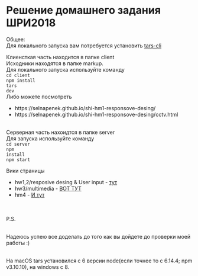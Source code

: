 # Решение домашнего задания ШРИ2018

Общее:<br>
Для локального запуска вам потребуется установить <a href="https://github.com/tars/tars-cli">tars-cli</a>  

Клиенсткая часть находится в папке client<br>
Исходники находятся в папке markup.<br>
Для локального запуска используйте команду <br>
<code>cd client</code><br>
<code>npm install</code><br>
<code>tars dev</code><br>
Либо можете посмотреть
<ul>
  <li>https://selnapenek.github.io/shi-hm1-responsove-desing/</li>
  <li>https://selnapenek.github.io/shi-hm1-responsove-desing/cctv.html</li>
</ul>


<br>Серверная часть нахоидтся в папке server<br>
Для запуска используйте команду<br> 
<code>cd server</code><br>
<code>npm install</code><br>
<code>npm start</code><br>
  
  Вики страницы
  <ul>
  <li>hw1,2/resposive desing & User input - <a href="https://github.com/Selnapenek/shi-hm1-responsove-desing/wiki/hw1,2">тут</a></li>
  <li>hw3/multimedia  - <a href="https://github.com/Selnapenek/shi-hm1-responsove-desing/wiki/hw3-multimedia">ВОТ ТУТ</a></li>
  <li>hm4 - <a href="https://github.com/Selnapenek/shi-hm1-responsove-desing/wiki/hw4-nodejs">И тут</a></li>
  </ul>


<br>
<br>P.S.


<br>Надеюсь успею все доделать до того как вы дойдете до проверки моей работы :)

<br>На macOS tars установился с 6 версии node(если точнее то с 6.14.4; npm v3.10.10), на windows с 8.



